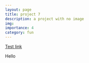 ```yaml
---
layout: page
title: project 7
description: a project with no image
img:
importance: 4
category: fun
---
```


[Test link](maxime7770.github.io/projects/test.html)


<html>
  <head>
    <title>Hello</title>
  </head>
  <body>
    Hello
  </body>
</html>

